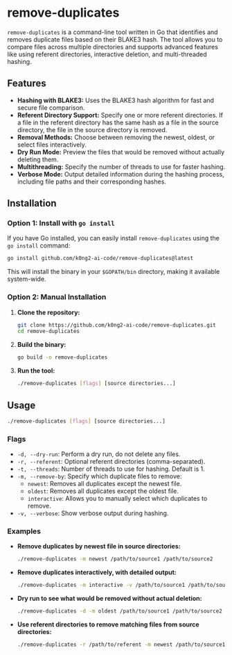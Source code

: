 # remove-duplicates

`remove-duplicates` is a command-line tool written in Go that identifies and removes duplicate files based on their BLAKE3 hash. The tool allows you to compare files across multiple directories and supports advanced features like using referent directories, interactive deletion, and multi-threaded hashing.

## Features

- **Hashing with BLAKE3:** Uses the BLAKE3 hash algorithm for fast and secure file comparison.
- **Referent Directory Support:** Specify one or more referent directories. If a file in the referent directory has the same hash as a file in the source directory, the file in the source directory is removed.
- **Removal Methods:** Choose between removing the newest, oldest, or select files interactively.
- **Dry Run Mode:** Preview the files that would be removed without actually deleting them.
- **Multithreading:** Specify the number of threads to use for faster hashing.
- **Verbose Mode:** Output detailed information during the hashing process, including file paths and their corresponding hashes.

## Installation

### Option 1: Install with `go install`

If you have Go installed, you can easily install `remove-duplicates` using the `go install` command:

```bash
go install github.com/k0ng2-ai-code/remove-duplicates@latest
```

This will install the binary in your `$GOPATH/bin` directory, making it available system-wide.

### Option 2: Manual Installation

1. **Clone the repository:**
    ```bash
    git clone https://github.com/k0ng2-ai-code/remove-duplicates.git
    cd remove-duplicates
    ```

2. **Build the binary:**
    ```bash
    go build -o remove-duplicates
    ```

3. **Run the tool:**
    ```bash
    ./remove-duplicates [flags] [source directories...]
    ```

## Usage

```bash
./remove-duplicates [flags] [source directories...]
```

### Flags

- `-d, --dry-run`: Perform a dry run, do not delete any files.
- `-r, --referent`: Optional referent directories (comma-separated).
- `-t, --threads`: Number of threads to use for hashing. Default is 1.
- `-m, --remove-by`: Specify which duplicate files to remove:
  - `newest`: Removes all duplicates except the newest file.
  - `oldest`: Removes all duplicates except the oldest file.
  - `interactive`: Allows you to manually select which duplicates to remove.
- `-v, --verbose`: Show verbose output during hashing.

### Examples

- **Remove duplicates by newest file in source directories:**
    ```bash
    ./remove-duplicates -m newest /path/to/source1 /path/to/source2
    ```

- **Remove duplicates interactively, with detailed output:**
    ```bash
    ./remove-duplicates -m interactive -v /path/to/source1 /path/to/source2
    ```

- **Dry run to see what would be removed without actual deletion:**
    ```bash
    ./remove-duplicates -d -m oldest /path/to/source1 /path/to/source2
    ```

- **Use referent directories to remove matching files from source directories:**
    ```bash
    ./remove-duplicates -r /path/to/referent -m newest /path/to/source1 /path/to/source2
    ```
